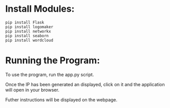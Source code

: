 # Install Modules:

    pip install Flask
    pip install logomaker
    pip install networkx
    pip install seaborn
    pip install wordcloud

# Running the Program:

To use the program, run the app.py script.

Once the IP has been generated an displayed, click on it and the application will open in your browser.

Futher instructions will be displayed on the webpage.
